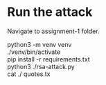 # Run the attack

Navigate to assignment-1 folder.

python3  -m venv  venv \
./venv/bin/activate \
pip install -r requirements.txt \
python3 ./rsa-attack.py \
cat ./ quotes.tx